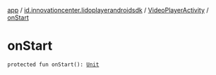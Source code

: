 [app](../../index.md) / [id.innovationcenter.lidoplayerandroidsdk](../index.md) / [VideoPlayerActivity](index.md) / [onStart](./on-start.md)

# onStart

`protected fun onStart(): `[`Unit`](https://kotlinlang.org/api/latest/jvm/stdlib/kotlin/-unit/index.html)